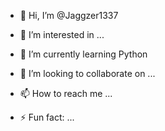 - 👋 Hi, I’m @Jaggzer1337
- 👀 I’m interested in ...
- 🌱 I’m currently learning Python
- 💞️ I’m looking to collaborate on ...
- 📫 How to reach me ...

- ⚡ Fun fact: ...
